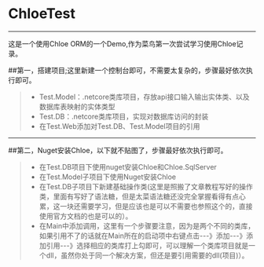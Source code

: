 # ChloeTest
-----------
这是一个使用Chloe ORM的一个Demo,作为菜鸟第一次尝试学习使用Chloe记录。

##第一，搭建项目;这里新建一个控制台即可，不需要太复杂的，步骤最好依次执行即可。
>* Test.Model：.netcore类库项目，存放api接口输入输出实体类、以及数据库表映射的实体类型
>* Test.DB：.netcore类库项目，实现对数据库访问的封装
>* 在Test.Web添加对Test.DB、Test.Model项目的引用
-----------
##第二，Nuget安装Chloe，以下就不贴图了，步骤最好依次执行即可。
>* 在Test.DB项目下使用nuget安装Chloe和Chloe.SqlServer
>* 在Test.Model子项目下使用Nuget安装Chloe
>* 在Test.DB子项目下新建基础操作类(这里是照搬了文章教程写好的操作类，里面有写好了语法糖，但是太菜语法糖还没完全掌握看得有点心累，这一块还需要学习，但是应该也是可以不需要也参照这个的，直接使用官方文档的也是可以的）。
>* 在Main中添加调用，这里有一个步骤要注意，因为是两个不同的类库，如果引用不了的话就在Main所在的启动项中右键点击---》添加---》添加引用---》选择相应的类库打上勾即可，可以理解一个类库项目就是一个dll，虽然你处于同一个解决方案，但还是要引用需要的dll(项目)）。
